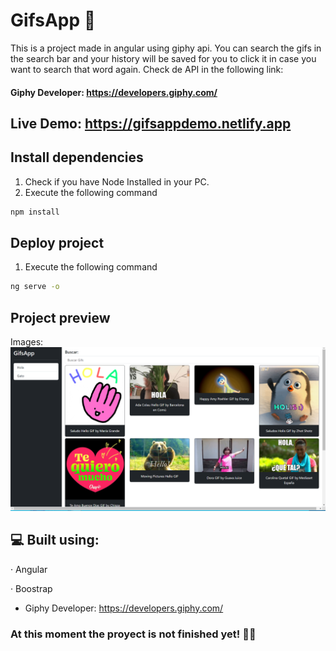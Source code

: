 # GifsApp 📳

This is a project made in angular using giphy api. You can search the gifs in the search bar and your history will be saved for you to click it in case you want to search that word again. Check de API in the following link:
 #### Giphy Developer: https://developers.giphy.com/ 

## Live Demo: https://gifsappdemo.netlify.app

## Install dependencies
1. Check if you have Node Installed in your PC.
2. Execute the following command

```sh
npm install
```
## Deploy project

1. Execute the following command

```sh
ng serve -o
```

## Project preview

Images: ![Image text](https://github.com/LucasHerrero/AppGifs/blob/main/gifapp.png)


## 💻 Built using:

· Angular

· Boostrap

- Giphy Developer: https://developers.giphy.com/  

### At this moment the proyect is not finished yet! 🔨🔧
